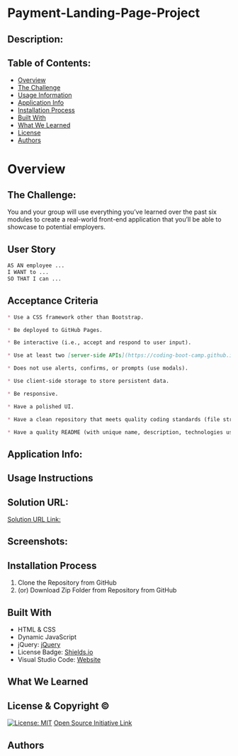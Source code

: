 # Payment-Landing-Page-Project

## Description:


## Table of Contents:
- [Overview](#Overview)
- [The Challenge](#The-Challenge)
- [Usage Information](#Usage-Information)
- [Application Info](#Application-Info)
- [Installation Process](#Installation-Process)
- [Built With](#Built-With)
- [What We Learned](#What-We-Learned)
- [License](#License)
- [Authors](#Authors)

# Overview

## The Challenge:
You and your group will use everything you’ve learned over the past six modules to create a real-world front-end application that you’ll be able to showcase to potential employers.

## User Story

```md
AS AN employee ...
I WANT to ...
SO THAT I can ...
```

## Acceptance Criteria

```md
* Use a CSS framework other than Bootstrap.

* Be deployed to GitHub Pages.

* Be interactive (i.e., accept and respond to user input).

* Use at least two [server-side APIs](https://coding-boot-camp.github.io/full-stack/apis/api-resources).

* Does not use alerts, confirms, or prompts (use modals).

* Use client-side storage to store persistent data.

* Be responsive.

* Have a polished UI.

* Have a clean repository that meets quality coding standards (file structure, naming conventions, follows best practices for class/id naming conventions, indentation, quality comments, etc.).

* Have a quality README (with unique name, description, technologies used, screenshot, and link to deployed application).
```
## Application Info:

## Usage Instructions

## Solution URL:
[Solution URL Link:]()

## Screenshots:



## Installation Process
1. Clone the Repository from GitHub 
2. (or) Download Zip Folder from Repository from GitHub 

## Built With
- HTML & CSS
- Dynamic JavaScript
- jQuery: [jQuery](https://jquery.com/)
- License Badge: [Shields.io](https://shields.io/)
- Visual Studio Code: [Website](https://code.visualstudio.com/)

## What We Learned


## License & Copyright ©

[![License: MIT](https://img.shields.io/badge/License-MIT-yellow.svg)](https://opensource.org/licenses/MIT) [Open Source Initiative Link](https://opensource.org/licenses/MIT)


## Authors
